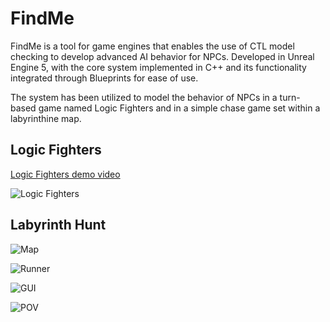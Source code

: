 # FindMe
FindMe is a tool for game engines that enables the use of CTL model checking to develop advanced AI behavior for NPCs.
Developed in Unreal Engine 5, with the core system implemented in C++ and its functionality integrated through Blueprints for ease of use.

The system has been utilized to model the behavior of NPCs in a turn-based game named Logic Fighters and in a simple chase game set within a labyrinthine map.

## Logic Fighters

[Logic Fighters demo video](https://youtu.be/S6BNATnkXI0)

![Logic Fighters](https://i.imgur.com/kfcFnDW.jpeg)

## Labyrinth Hunt

![Map](https://i.imgur.com/S6Yh2kp.png)

![Runner](https://i.imgur.com/WQdr26P.png)

![GUI](https://i.imgur.com/obeuQ5u.jpeg)

![POV](https://i.imgur.com/dQfvtQH.jpeg)
